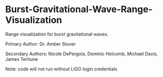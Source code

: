 # Burst-Gravitational-Wave-Range-Visualization
Range visualization for burst gravitational waves.

Primary Author: Dr. Amber Stuver

Secondary Authors: Nicole DePergola, Dominic Holcomb, Michael Davis, James Terhune

Note: code will not run without LIGO login credentials






